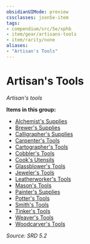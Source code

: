 ```yaml
---
obsidianUIMode: preview
cssclasses: json5e-item
tags:
- compendium/src/5e/xphb
- item/gear/artisans-tools
- item/rarity/none
aliases: 
- "Artisan's Tools"
---
```

# Artisan's Tools
*Artisan's tools*  


**Items in this group:**

- [Alchemist's Supplies](alchemists-supplies-xphb.md)
- [Brewer's Supplies](brewers-supplies-xphb.md)
- [Calligrapher's Supplies](calligraphers-supplies-xphb.md)
- [Carpenter's Tools](carpenters-tools-xphb.md)
- [Cartographer's Tools](cartographers-tools-xphb.md)
- [Cobbler's Tools](cobblers-tools-xphb.md)
- [Cook's Utensils](cooks-utensils-xphb.md)
- [Glassblower's Tools](glassblowers-tools-xphb.md)
- [Jeweler's Tools](jewelers-tools-xphb.md)
- [Leatherworker's Tools](leatherworkers-tools-xphb.md)
- [Mason's Tools](masons-tools-xphb.md)
- [Painter's Supplies](painters-supplies-xphb.md)
- [Potter's Tools](potters-tools-xphb.md)
- [Smith's Tools](smiths-tools-xphb.md)
- [Tinker's Tools](tinkers-tools-xphb.md)
- [Weaver's Tools](weavers-tools-xphb.md)
- [Woodcarver's Tools](woodcarvers-tools-xphb.md)

*Source: SRD 5.2*